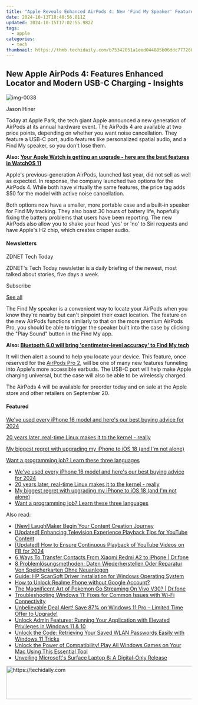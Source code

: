 ```yaml
---
title: "Apple Reveals Enhanced AirPods 4: New 'Find My Speaker' Feature & USB-C Charging Support - ZDNet"
date: 2024-10-13T18:48:56.811Z
updated: 2024-10-15T17:02:55.982Z
tags:
  - apple
categories:
  - tech
thumbnail: https://thmb.techidaily.com/b75342051a1eed044885b06ddc777260c76924178d810e45fd7a89223f0c20e7.jpg
---
```


## New Apple AirPods 4: Features Enhanced Locator and Modern USB-C Charging - Insights

![img-0038](https://www.zdnet.com/a/img/resize/d72b003fa01f0f95b89fabc4b88ba2a20210a1be/2024/09/09/4f6218dc-b3c1-4c41-8995-e02a1fdb43fa/img-0038.jpg?auto=webp&width=1280)

Jason Hiner

Today at Apple Park, the tech giant Apple announced a new generation of AirPods at its annual hardware event. The AirPods 4 are available at two price points, depending on whether you want noise cancellation. They feature a USB-C port, audio features like personalized spatial audio, and a Find My speaker, so you don't lose them. 

**Also: [Your Apple Watch is getting an upgrade - here are the best features in WatchOS 11](https://www.zdnet.com/article/your-apple-watch-is-getting-an-upgrade-here-are-the-best-features-in-watchos-11/)**

Apple's previous-generation AirPods, launched last year, did not sell as well as expected. In response, the company launched two options for the AirPods 4\. While both have virtually the same features, the price tag adds $50 for the model with active noise cancellation. 

Both options now have a smaller, more portable case and a built-in speaker for Find My tracking. They also boast 30 hours of battery life, hopefully fixing the battery problems that users have been reporting. The new AirPods also allow you to shake your head 'yes' or 'no' to Siri requests and have Apple's H2 chip, which creates crisper audio. 

#### Newsletters

ZDNET Tech Today

ZDNET's Tech Today newsletter is a daily briefing of the newest, most talked about stories, five days a week.

 Subscribe

[See all](https://www.zdnet.com/newsletters/)

The Find My speaker is a convenient way to locate your AirPods when you know they're nearby but can't pinpoint their exact location. The feature on the new AirPods functions similarly to that on the more premium AirPods Pro, you should be able to trigger the speaker built into the case by clicking the "Play Sound" button in the Find My app.

**Also: [Bluetooth 6.0 will bring 'centimeter-level accuracy' to Find My tech](https://www.zdnet.com/article/bluetooth-6-0-will-bring-centimeter-level-accuracy-to-find-my-tech/)**

It will then alert a sound to help you locate your device. This feature, once reserved for the [AirPods Pro 2](https://www.zdnet.com/article/your-airpods-pro-2-can-soon-double-as-over-the-counter-hearing-aids-heres-how/), will be one of many new features funneling into Apple's more accessible earbuds. The USB-C port will help make Apple charging universal, but the case will also be able to be wirelessly charged.

The AirPods 4 will be available for preorder today and on sale at the Apple store and other retailers on September 20.

#### Featured

[We've used every iPhone 16 model and here's our best buying advice for 2024](https://www.zdnet.com/article/iphone-16-pro-max-buying-advice-2024/ "We've used every iPhone 16 model and here's our best buying advice for 2024")

[20 years later, real-time Linux makes it to the kernel - really](https://www.zdnet.com/article/20-years-later-real-time-linux-makes-it-to-the-kernel-really/ "20 years later, real-time Linux makes it to the kernel - really")

[My biggest regret with upgrading my iPhone to iOS 18 (and I'm not alone)](https://www.zdnet.com/article/my-biggest-regret-with-upgrading-my-iphone-to-ios-18-and-im-not-alone/ "My biggest regret with upgrading my iPhone to iOS 18 (and I'm not alone)")

[Want a programming job? Learn these three languages](https://www.zdnet.com/article/want-a-programming-job-learn-these-three-languages/ "Want a programming job? Learn these three languages")

* [We've used every iPhone 16 model and here's our best buying advice for 2024](https://www.zdnet.com/article/iphone-16-pro-max-buying-advice-2024/ "We've used every iPhone 16 model and here's our best buying advice for 2024")
* [20 years later, real-time Linux makes it to the kernel - really](https://www.zdnet.com/article/20-years-later-real-time-linux-makes-it-to-the-kernel-really/ "20 years later, real-time Linux makes it to the kernel - really")
* [My biggest regret with upgrading my iPhone to iOS 18 (and I'm not alone)](https://www.zdnet.com/article/my-biggest-regret-with-upgrading-my-iphone-to-ios-18-and-im-not-alone/ "My biggest regret with upgrading my iPhone to iOS 18 (and I'm not alone)")
* [Want a programming job? Learn these three languages](https://www.zdnet.com/article/want-a-programming-job-learn-these-three-languages/ "Want a programming job? Learn these three languages")

<ins class="adsbygoogle"
     style="display:block"
     data-ad-format="autorelaxed"
     data-ad-client="ca-pub-7571918770474297"
     data-ad-slot="1223367746"></ins>

<ins class="adsbygoogle"
     style="display:block"
     data-ad-client="ca-pub-7571918770474297"
     data-ad-slot="8358498916"
     data-ad-format="auto"
     data-full-width-responsive="true"></ins>

<span class="atpl-alsoreadstyle">Also read:</span>
<div><ul>
<li><a href="https://fox-cloud.techidaily.com/new-laughmaker-begin-your-content-creation-journey/"><u>[New] LaughMaker Begin Your Content Creation Journey</u></a></li>
<li><a href="https://youtube-clips.techidaily.com/updated-enhancing-television-experience-playback-tips-for-youtube-content/"><u>[Updated] Enhancing Television Experience Playback Tips for YouTube Content</u></a></li>
<li><a href="https://facebook-clips.techidaily.com/updated-how-to-ensure-continuous-playback-of-youtube-videos-on-fb-for-2024/"><u>[Updated] How to Ensure Continuous Playback of YouTube Videos on FB for 2024</u></a></li>
<li><a href="https://blog-min.techidaily.com/6-ways-to-transfer-contacts-from-xiaomi-redmi-a2-to-iphone-drfone-by-drfone-transfer-from-android-transfer-from-android/"><u>6 Ways To Transfer Contacts From Xiaomi Redmi A2 to iPhone | Dr.fone</u></a></li>
<li><a href="https://discover-amazing.techidaily.com/8-problemlosungsmethoden-daten-wiederherstellen-oder-reparatur-von-speicherkarten-ohne-neuanlegen/"><u>8 Problemlösungsmethoden: Daten Wiederherstellen Oder Reparatur Von Speicherkarten Ohne Neuanlegen</u></a></li>
<li><a href="https://hardware-updates.techidaily.com/guide-hp-scansoft-driver-installation-for-windows-operating-system/"><u>Guide: HP ScanSoft Driver Installation for Windows Operating System</u></a></li>
<li><a href="https://easy-unlock-android.techidaily.com/how-to-unlock-realme-phone-without-google-account-by-drfone-android/"><u>How to Unlock Realme Phone without Google Account?</u></a></li>
<li><a href="https://change-location.techidaily.com/the-magnificent-art-of-pokemon-go-streaming-on-vivo-v30-drfone-by-drfone-virtual-android/"><u>The Magnificent Art of Pokemon Go Streaming On Vivo V30? | Dr.fone</u></a></li>
<li><a href="https://tech-hub.techidaily.com/troubleshooting-windows-11-fixes-for-common-issues-with-wi-fi-connectivity/"><u>Troubleshooting Windows 11: Fixes for Common Issues with Wi-Fi Connectivity</u></a></li>
<li><a href="https://tech-hub.techidaily.com/unbelievable-deal-alert-save-87-on-windows-11-pro-limited-time-offer-to-upgrade/"><u>Unbelievable Deal Alert! Save 87% on Windows 11 Pro – Limited Time Offer to Upgrade!</u></a></li>
<li><a href="https://tech-hub.techidaily.com/unlock-admin-features-running-your-application-with-elevated-privileges-in-windows-11-and-10/"><u>Unlock Admin Features: Running Your Application with Elevated Privileges in Windows 11 & 10</u></a></li>
<li><a href="https://tech-hub.techidaily.com/unlock-the-code-retrieving-your-saved-wlan-passwords-easily-with-windows-11-tricks/"><u>Unlock the Code: Retrieving Your Saved WLAN Passwords Easily with Windows 11 Tricks</u></a></li>
<li><a href="https://tech-hub.techidaily.com/unlock-the-power-of-compatibility-play-all-windows-games-on-your-mac-using-this-essential-tool/"><u>Unlock the Power of Compatibility! Play All Windows Games on Your Mac Using This Essential Tool</u></a></li>
<li><a href="https://tech-hub.techidaily.com/unveiling-microsofts-surface-laptop-6-a-digital-only-release/"><u>Unveiling Microsoft's Surface Laptop 6: A Digital-Only Release</u></a></li>
</ul></div>

<!-- affiliate ads begin -->
<a href="https://ephamedtechinc.pxf.io/c/5597632/2130531/26400" target="_top" id="2130531">
  <img src="//a.impactradius-go.com/display-ad/26400-2130531" border="0" alt="https://techidaily.com" width="728" height="90"/>
</a>
<img height="0" width="0" src="https://ephamedtechinc.pxf.io/i/5597632/2130531/26400" style="position:absolute;visibility:hidden;" border="0" />
<!-- affiliate ads end -->

